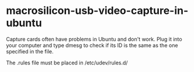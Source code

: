 # macrosilicon-usb-video-capture-in-ubuntu

Capture cards often have problems in Ubuntu and don't work.
Plug it into your computer and type dmesg to check if its ID is the same as the one specified in the file.

The .rules file must be placed in /etc/udev/rules.d/
